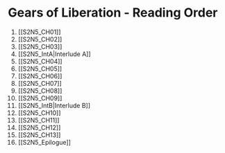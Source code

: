﻿# Gears of Liberation - Reading Order

1. [[S2N5_CH01]]
2. [[S2N5_CH02]]
3. [[S2N5_CH03]]
4. [[S2N5_IntA|Interlude A]]
5. [[S2N5_CH04]]
6. [[S2N5_CH05]]
7. [[S2N5_CH06]]
8. [[S2N5_CH07]]
9. [[S2N5_CH08]]
10. [[S2N5_CH09]]
11. [[S2N5_IntB|Interlude B]]
12. [[S2N5_CH10]]
13. [[S2N5_CH11]]
14. [[S2N5_CH12]]
15. [[S2N5_CH13]]
16. [[S2N5_Epilogue]]